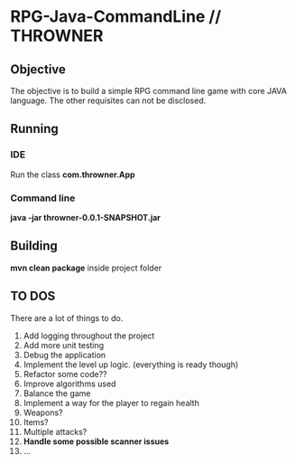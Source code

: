 # RPG-Java-CommandLine // THROWNER

## Objective
  The objective is to build a simple RPG command line game with core JAVA language. The other requisites can not be disclosed.

## Running

### IDE
  Run the class **com.throwner.App**
  
### Command line
  **java -jar throwner-0.0.1-SNAPSHOT.jar**
  
## Building 
 **mvn clean package** inside project folder
 
## TO DOS

There are a lot of things to do.
  1. Add logging throughout the project
  2. Add more unit testing
  3. Debug the application
  4. Implement the level up logic. (everything is ready though)
  5. Refactor some code??
  6. Improve algorithms used
  7. Balance the game
  8. Implement a way for the player to regain health
  9. Weapons?
  10. Items?
  11. Multiple attacks?
  13. **Handle some possible scanner issues**
  14. ...
  
